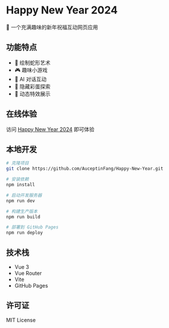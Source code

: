 # Happy New Year 2024

🎊 一个充满趣味的新年祝福互动网页应用

## 功能特点

- 🎨 绘制蛇形艺术
- 🎮 趣味小游戏
- 🎯 AI 对话互动
- 🎁 隐藏彩蛋探索
- 🌟 动态特效展示

## 在线体验

访问 [Happy New Year 2024](https://auceptinfang.github.io/Happy-New-Year/) 即可体验

## 本地开发

```bash
# 克隆项目
git clone https://github.com/AuceptinFang/Happy-New-Year.git

# 安装依赖
npm install

# 启动开发服务器
npm run dev

# 构建生产版本
npm run build

# 部署到 GitHub Pages
npm run deploy
```

## 技术栈

- Vue 3
- Vue Router
- Vite
- GitHub Pages

## 许可证

MIT License 